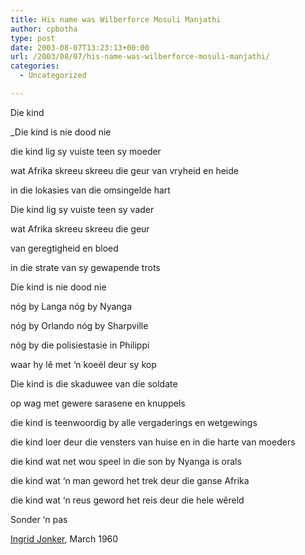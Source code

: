 ```yaml
---
title: His name was Wilberforce Mosuli Manjathi
author: cpbotha
type: post
date: 2003-08-07T13:23:13+00:00
url: /2003/08/07/his-name-was-wilberforce-mosuli-manjathi/
categories:
  - Uncategorized

---
```

Die kind

_Die kind is nie dood nie
  
die kind lig sy vuiste teen sy moeder
  
wat Afrika skreeu skreeu die geur van vryheid en heide
  
in die lokasies van die omsingelde hart</p> 

Die kind lig sy vuiste teen sy vader
  
wat Afrika skreeu skreeu die geur
  
van geregtigheid en bloed
  
in die strate van sy gewapende trots

Die kind is nie dood nie
  
nóg by Langa nóg by Nyanga
  
nóg by Orlando nóg by Sharpville
  
nóg by die polisiestasie in Philippi
  
waar hy lê met &#8216;n koeël deur sy kop

Die kind is die skaduwee van die soldate
  
op wag met gewere sarasene en knuppels
  
die kind is teenwoordig by alle vergaderings en wetgewings
  
die kind loer deur die vensters van huise en in die harte van moeders
  
die kind wat net wou speel in die son by Nyanga is orals
  
die kind wat &#8216;n man geword het trek deur die ganse Afrika
  
die kind wat &#8216;n reus geword het reis deur die hele wêreld

Sonder &#8216;n pas
  
</em>

[Ingrid Jonker][1], March 1960

 [1]: http://www.sahistory.org.za/pages/people/jonker,i.htm
